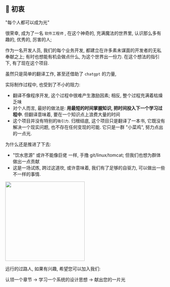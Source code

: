 ## 🎉 初衷

"每个人都可以成为光"

很荣幸,  成为了一名 `软件工程师` ,  在这个神奇的,  充满魔法的世界里,  认识那么多有趣的,  优秀的,  厉害的人;

作为一名开发人员,  我们的每个业务开发,  都建立在许多素未谋面的开发者的无私奉献之上;  有时也想能有机会做点什么,  为这个世界出一份力.  在这个想法的指引下, 有了现在这个项目.

虽然只是简单的翻译工作,  甚至还借助了 `chatgpt` 的力量,

实际制作过程中,  也受到了不小的阻力:

- 翻译不像程序开发,  这个过程中很难产生激励因素;  相反, 整个过程充满着枯燥乏味
- 对个人而言,  最好的做法是:  **用最短的时间掌握知识, 把时间投入下一个学习过程中**.  但翻译意味着,  要在一个知识点上浪费大量的时间
- 这个项目并没有特别的`吸引力`.  归根结底,  这个项目只是翻译了一本书,  它既没有解决一个现实问题,  也不存在任何变现的可能.  它只是一群 "小菜鸡",  努力点出的一点光.

为什么还是推进了下去:

- "饮水思源" 或许不能像巨佬 一样,  手撸 git/linux/tomcat;  但我们也想为群体做出一点贡献
- 这是一场试炼,  跨过这道坎, 或许意味着, 我们有了足够的自驱力, 可以做出一些不一样的事情.

<img src="https://cdn.jsdelivr.net/gh/gaoxiang15125/BlogImage@master/dva.jpg" width='250' height='250' />

远行的过路人, 如果有兴趣, 希望您可以加入我们:

认领一个章节 -> 学习一个系统的设计思想 -> 献出您的一片光